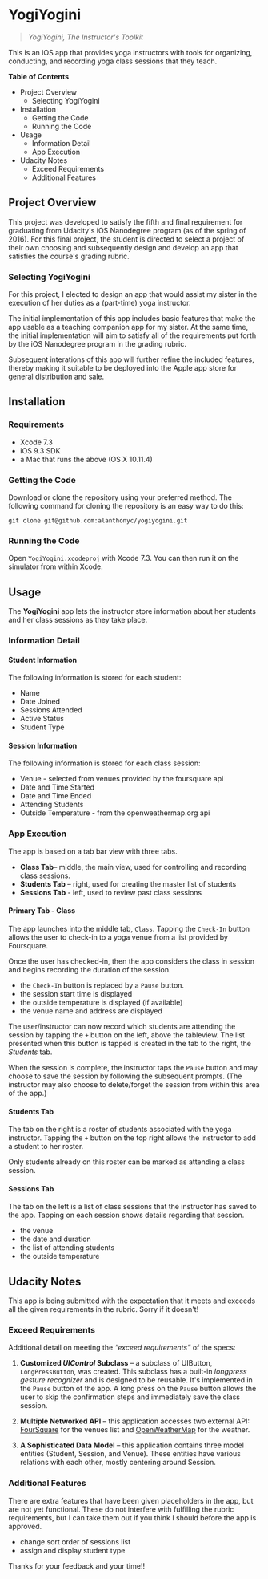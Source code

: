 # YogiYogini
> *YogiYogini, The Instructor's Toolkit*

This is an iOS app that provides yoga instructors with tools for organizing, conducting, and recording yoga class sessions that they teach.

**Table of Contents**

* Project Overview
    - Selecting YogiYogini
* Installation
    - Getting the Code
    - Running the Code
* Usage
    - Information Detail
    - App Execution
* Udacity Notes
    - Exceed Requirements
    - Additional Features

## Project Overview
This project was developed to satisfy the fifth and final requirement for graduating from Udacity's iOS Nanodegree program (as of the spring of 2016). For this final project, the student is directed to select a project of their own choosing and subsequently design and develop an app that satisfies the course's grading rubric.

### Selecting YogiYogini
For this project, I elected to design an app that would assist my sister in the execution of her duties as a (part-time) yoga instructor.

The initial implementation of this app includes basic features that make the app usable as a teaching companion app for my sister. At the same time, the initial implementation will aim to satisfy all of the requirements put forth by the iOS Nanodegree program in the grading rubric.

Subsequent interations of this app will further refine the included features, thereby making it suitable to be deployed into the Apple app store for general distribution and sale.

## Installation

### Requirements
* Xcode 7.3
* iOS 9.3 SDK
* a Mac that runs the above (OS X 10.11.4)

### Getting the Code
Download or clone the repository using your preferred method. The following command for cloning the repository is an easy way to do this:

    git clone git@github.com:alanthonyc/yogiyogini.git

### Running the Code
Open `YogiYogini.xcodeproj` with Xcode 7.3. You can then run it on the simulator from within Xcode.

## Usage
The __YogiYogini__ app lets the instructor store information about her students and her class sessions as they take place.

### Information Detail
#### Student Information
The following information is stored for each student:

* Name
* Date Joined
* Sessions Attended
* Active Status
* Student Type

#### Session Information
The following information is stored for each class session:

* Venue - selected from venues provided by the foursquare api
* Date and Time Started
* Date and Time Ended
* Attending Students
* Outside Temperature - from the openweathermap.org api

### App Execution
The app is based on a tab bar view with three tabs. 

* **Class Tab**– middle, the main view, used for controlling and recording class sessions.
* **Students Tab** – right, used for creating the master list of students
* **Sessions Tab** - left, used to review past class sessions

#### Primary Tab - Class
The app launches into the middle tab, `Class`. Tapping the `Check-In` button allows the user to check-in to a yoga venue from a list provided by Foursquare.

Once the user has checked-in, then the app considers the class in session and begins recording the duration of the session.

* the `Check-In` button is replaced by a `Pause` button.
* the session start time is displayed
* the outside temperature is displayed (if available)
* the venue name and address are displayed

The user/instructor can now record which students are attending the session by tapping the `+` button on the left, above the tableview. The list presented when this button is tapped is created in the tab to the right, the *Students* tab.

When the session is complete, the instructor taps the `Pause` button and may choose to save the session by following the subsequent prompts. (The instructor may also choose to delete/forget the session from within this area of the app.)

#### Students Tab
The tab on the right is a roster of students associated with the yoga instructor. Tapping the `+` button on the top right allows the instructor to add a student to her roster.

Only students already on this roster can be marked as attending a class session.

#### Sessions Tab
The tab on the left is a list of class sessions that the instructor has saved to the app. Tapping on each session shows details regarding that session.

* the venue
* the date and duration
* the list of attending students
* the outside temperature

## Udacity Notes
This app is being submitted with the expectation that it meets and exceeds all the given requirements in the rubric. Sorry if it doesn't!

### Exceed Requirements
Additional detail on meeting the *“exceed requirements”* of the specs:

1. **Customized _UIControl_ Subclass** – a subclass of UIButton, `LongPressButton`, was created. This subclass has a built-in *longpress gesture recognizer* and is designed to be reusable. It's implemented in the `Pause` button of the app. A long press on the `Pause` button allows the user to skip the confirmation steps and immediately save the class session.

2. **Multiple Networked API** – this application accesses two external API: [FourSquare](https://developer.foursquare.com/docs/venues/search) for the venues list and [OpenWeatherMap](http://openweathermap.org/api) for the weather.

3. **A Sophisticated Data Model** – this application contains three model entities (Student, Session, and Venue). These entities have various relations with each other, mostly centering around Session.

### Additional Features
There are extra features that have been given placeholders in the app, but are not yet functional. These do not interfere with fulfilling the rubric requirements, but I can take them out if you think I should before the app is approved.

* change sort order of sessions list 
* assign and display student type

Thanks for your feedback and your time!!

